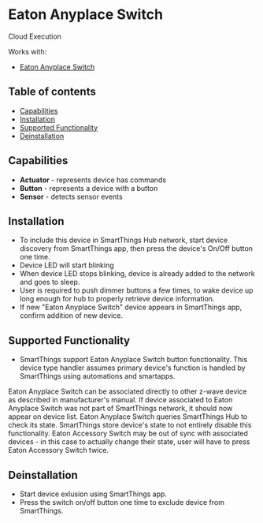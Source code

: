 # Eaton Anyplace Switch

Cloud Execution

Works with:

* [Eaton Anyplace Switch](http://www.cooperindustries.com/content/public/en/wiring_devices/products/lighting_controls/aspire_rf_wireless/anyplace.html)

## Table of contents

* [Capabilities](#capabilities)
* [Installation](#installation)
* [Supported Functionality](#supported-functionality)
* [Deinstallation](#deinstallation)

## Capabilities

* **Actuator** - represents device has commands
* **Button** - represents a device with a button
* **Sensor** - detects sensor events

## Installation

* To include this device in SmartThings Hub network, start device discovery from SmartThings app, then press the device's On/Off button one time.
* Device LED will start blinking
* When device LED stops blinking, device is already added to the network and goes to sleep.
* User is required to push dimmer buttons a few times, to wake device up long enough for hub to properly retrieve device information.
* If new "Eaton Anyplace Switch" device appears in SmartThings app, confirm addition of new device.

## Supported Functionality

* SmartThings support Eaton Anyplace Switch button functionality.
This device type handler assumes primary device's function is handled by SmartThings using automations and smartapps.

Eaton Anyplace Switch can be associated directly to other z-wave device as described in manufacturer's manual.
If device associated to Eaton Anyplace Switch was not part of SmartThings network, it should now appear on device list.
Eaton Anyplace Switch queries SmartThings Hub to check its state. SmartThings store device's state to not entirely disable this functionality. Eaton Accessory Switch may be out of sync with associated devices - in this case to actually change their state, user will have to press Eaton Accessory Switch twice.

## Deinstallation
* Start device exlusion using SmartThings app.
* Press the switch on/off button one time to exclude device from SmartThings.

